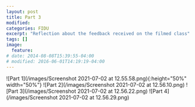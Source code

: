 ```yaml
---
layout: post
title: Part 3
modified:
categories: FIDU
excerpt: "Reflection about the feedback received on the filmed class"
tags: []
image:
  feature:
# date: 2014-08-08T15:39:55-04:00
# modified: 2016-06-01T14:19:19-04:00
---
```


![Part 1](/images/Screenshot 2021-07-02 at 12.55.58.png){:height="50%" width="50%"}
![Part 2](/images/Screenshot 2021-07-02 at 12.56.10.png)
![Part 3](/images/Screenshot 2021-07-02 at 12.56.22.png)
![Part 4](/images/Screenshot 2021-07-02 at 12.56.29.png)
